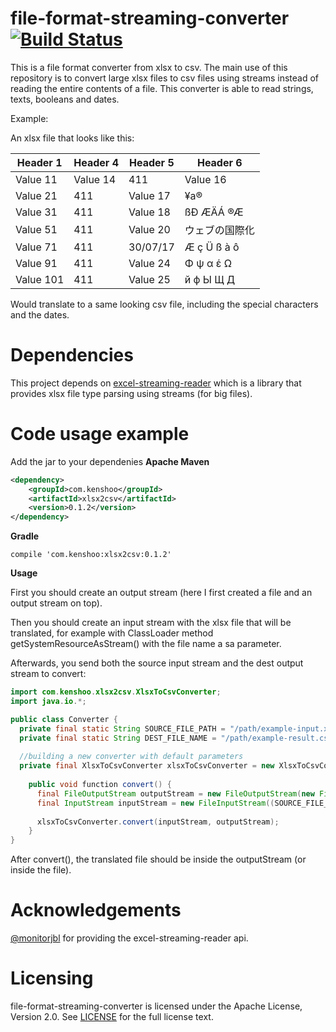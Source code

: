 ﻿# file-format-streaming-converter [![Build Status](https://travis-ci.org/kenshoo/file-format-streaming-converter.svg?branch=master)](https://travis-ci.org/kenshoo/file-format-streaming-converter)

This is a file format converter from xlsx to csv. The main use of this repository is to convert 
large xlsx files to csv files using streams instead of reading the entire contents of a file.
This converter is able to read strings, texts, booleans and dates.


Example:

An xlsx file that looks like this:

|Header 1   | Header 4	|Header 5	|Header 6	  |
|-----------|-----------|-----------|-------------|
|Value 11   | Value 14  |411	    |Value 16	  |
|Value 21   | 411	    |Value 17	|¥a®	      |
|Value 31   | 411	    |Value 18	|ßÐ ÆÄÁ  ®Æ	  |
|Value 51   | 411	    |Value 20	|ウェブの国際化 |
|Value 71   | 411	    |30/07/17	|Æ ç Ü ß à ô  | 
|Value 91   | 411	    |Value 24	|Φ ψ α έ Ω    |
|Value 101  | 411	    |Value 25	|й ф Ы Щ Д	  |


Would translate to a same looking csv file, including the special characters and the dates.

Dependencies
===
This project depends on [excel-streaming-reader](https://github.com/monitorjbl/excel-streaming-reader) which is a library
that provides xlsx file type parsing using streams (for big files). 

Code usage example
=========
Add the jar to your dependenies
**Apache Maven**
```xml
<dependency>
    <groupId>com.kenshoo</groupId>
    <artifactId>xlsx2csv</artifactId>
    <version>0.1.2</version>
</dependency>
```
**Gradle**

`compile 'com.kenshoo:xlsx2csv:0.1.2'`

**Usage**

First you should create an output stream (here I first created a file and an output stream on top).

Then you should create an input stream with the xlsx file that will be translated, for example with ClassLoader method
getSystemResourceAsStream() with the file name a sa parameter. 

Afterwards, you send both the source input stream and the dest output stream to convert:
```java
import com.kenshoo.xlsx2csv.XlsxToCsvConverter;
import java.io.*;

public class Converter {
  private final static String SOURCE_FILE_PATH = "/path/example-input.xslx"
  private final static String DEST_FILE_NAME = "/path/example-result.csv"
    
  //building a new converter with default parameters
  private final XlsxToCsvConverter xlsxToCsvConverter = new XlsxToCsvConverter.Builder().build();
  
    public void function convert() {
      final FileOutputStream outputStream = new FileOutputStream(new File(DEST_FILE_NAME));
      final InputStream inputStream = new FileInputStream((SOURCE_FILE_PATH);
                                                          
      xlsxToCsvConverter.convert(inputStream, outputStream);
    }
}
``` 
After convert(), the translated file should be inside the outputStream (or inside the file).

Acknowledgements
====
[@monitorjbl](https://github.com/monitorjbl) for providing the excel-streaming-reader api.

Licensing
=========
file-format-streaming-converter is licensed under the Apache License, Version 2.0. See
[LICENSE](https://github.com/kenshoo/file-format-streaming-converter/blob/master/LICENSE) for the full
license text.
